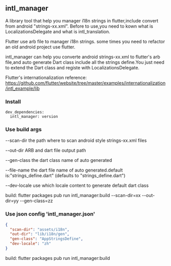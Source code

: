 ## intl_manager
A library tool that help you manager i18n strings in flutter,include convert from android "strings-xx.xml".
Before to use,you need to kown what is LocalizationsDelegate and what is intl_translation.

Flutter use arb file to manager i18n strings. some times you need to refactor an old android project use flutter.

intl_manager can help you converte android strings-xx.xml to flutter's arb file,and auto generate Dart class
include all the strings define.You just need to extend the Dart class and registe with LocalizationsDelegate.

Flutter's internationalization reference:
https://github.com/flutter/website/tree/master/examples/internationalization/intl_example/lib

### Install

```
dev_dependencies:
  intl_manager: version
```  

### Use build args

--scan-dir      the path where to scan android style strings-xx.xml files

--out-dir       ARB and dart file output path

--gen-class     the dart class name of auto generated

--file-name     the dart file name of auto generated.default is:"strings_define.dart"
                (defaults to "strings_define.dart")

--dev-locale    use which locale content to generate default dart class

build: flutter packages pub run intl_manager:build --scan-dir=xx --out-dir=yy --gen-class=zz

### Use json config 'intl_manager.json'

```json
{
  "scan-dir": "assets/i18n",
  "out-dir": "lib/i18n/gen",
  "gen-class": "AppStringsDefine",
  "dev-locale": "zh"
}
```
build: flutter packages pub run intl_manager:build
